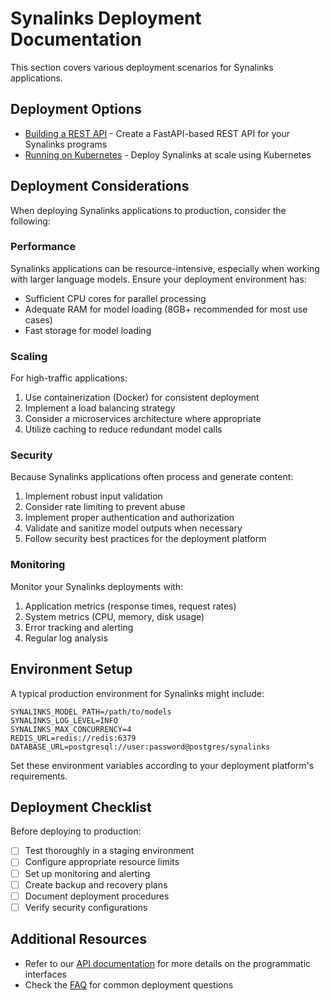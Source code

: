 # Synalinks Deployment Documentation

This section covers various deployment scenarios for Synalinks applications.

## Deployment Options

- [Building a REST API](Building%20a%20REST%20API.md) - Create a FastAPI-based REST API for your Synalinks programs
- [Running on Kubernetes](Running%20on%20Kubernetes.md) - Deploy Synalinks at scale using Kubernetes

## Deployment Considerations

When deploying Synalinks applications to production, consider the following:

### Performance

Synalinks applications can be resource-intensive, especially when working with larger language models. Ensure your deployment environment has:

- Sufficient CPU cores for parallel processing
- Adequate RAM for model loading (8GB+ recommended for most use cases)
- Fast storage for model loading

### Scaling

For high-traffic applications:

1. Use containerization (Docker) for consistent deployment
2. Implement a load balancing strategy
3. Consider a microservices architecture where appropriate
4. Utilize caching to reduce redundant model calls

### Security

Because Synalinks applications often process and generate content:

1. Implement robust input validation
2. Consider rate limiting to prevent abuse
3. Implement proper authentication and authorization
4. Validate and sanitize model outputs when necessary
5. Follow security best practices for the deployment platform

### Monitoring

Monitor your Synalinks deployments with:

1. Application metrics (response times, request rates)
2. System metrics (CPU, memory, disk usage)
3. Error tracking and alerting
4. Regular log analysis

## Environment Setup

A typical production environment for Synalinks might include:

```
SYNALINKS_MODEL_PATH=/path/to/models
SYNALINKS_LOG_LEVEL=INFO
SYNALINKS_MAX_CONCURRENCY=4
REDIS_URL=redis://redis:6379
DATABASE_URL=postgresql://user:password@postgres/synalinks
```

Set these environment variables according to your deployment platform's requirements.

## Deployment Checklist

Before deploying to production:

- [ ] Test thoroughly in a staging environment
- [ ] Configure appropriate resource limits
- [ ] Set up monitoring and alerting
- [ ] Create backup and recovery plans
- [ ] Document deployment procedures
- [ ] Verify security configurations

## Additional Resources

- Refer to our [API documentation](../api/index.md) for more details on the programmatic interfaces
- Check the [FAQ](../FAQ.md) for common deployment questions 